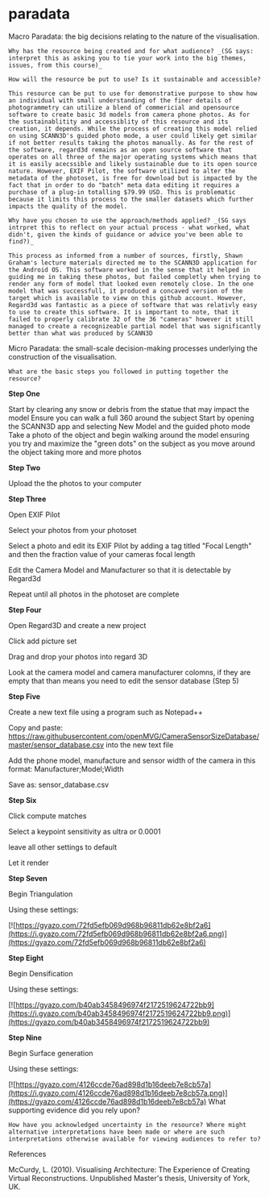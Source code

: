 # paradata
Macro Paradata: the big decisions relating to the nature of the visualisation.

    Why has the resource being created and for what audience? _(SG says: interpret this as asking you to tie your work into the big themes, issues, from this course)_

    How will the resource be put to use? Is it sustainable and accessible?
    
    This resource can be put to use for demonstrative purpose to show how an individual with small understanding of the finer details of photogrammetry can utilize a blend of commericial and opensource software to create basic 3d models from camera phone photos. As for the sustainablitity and accessiblity of this resource and its creation, it depends. While the process of creating this model relied on using SCANN3D's guided photo mode, a user could likely get similar if not better results taking the photos manually. As for the rest of the software, regard3d remains as an open source software that operates on all three of the major operating systems which means that it is easily acecssible and likely sustainable due to its open source nature. However, EXIF Pilot, the software utilized to alter the metadata of the photoset, is free for download but is impacted by the fact that in order to do "batch" meta data editing it requires a purchase of a plug-in totalling $79.99 USD. This is problematic because it limits this process to the smaller datasets which further impacts the quality of the model.

    Why have you chosen to use the approach/methods applied? _(SG says intrpret this to reflect on your actual process - what worked, what didn't, given the kinds of guidance or advice you've been able to find?)_
    
    This process as informed from a number of sources, firstly, Shawn Graham's lecture materials directed me to the SCANN3D application for the Android OS. This software worked in the sense that it helped in guiding me in taking these photos, but failed completly when trying to render any form of model that looked even remotely close. In the one model that was successfull, it produced a concaved version of the target which is available to view on this github account. However, Regard3d was fantastic as a piece of software that was relativly easy to use to create this software. It is important to note, that it failed to properly calibrate 32 of the 36 "cameras" however it still managed to create a recognizeable partial model that was significantly better than what was produced by SCANN3D
Micro Paradata: the small-scale decision-making processes underlying the construction of the visualisation.

    What are the basic steps you followed in putting together the resource?
**Step One**

Start by clearing any snow or debris from the statue that may impact the model
Ensure you can walk a full 360 around the subject
Start by opening the SCANN3D app and selecting New Model and the guided photo mode
Take a photo of the object and begin walking around the model ensuring you try and maximize the "green dots" on the subject as you move around the object taking more and more photos

**Step Two**

Upload the the photos to your computer

**Step Three**

Open EXIF Pilot

Select your photos from your photoset

Select a photo and edit its EXIF Pilot by adding a tag titled "Focal Length" and then the fraction value of your cameras focal length

Edit the Camera Model and Manufacturer so that it is detectable by Regard3d

Repeat until all photos in the photoset are complete

**Step Four** 

Open Regard3D and create a new project

Click add picture set

Drag and drop your photos into regard 3D

Look at the camera model and camera manufacturer colomns, if they are empty that than means you need to edit the sensor database (Step 5)

**Step Five** 

Create a new text file using a program such as Notepad++ 

Copy and paste: https://raw.githubusercontent.com/openMVG/CameraSensorSizeDatabase/master/sensor_database.csv into the new text file

Add the phone model, manufacture and sensor width of the camera in this format: Manufacturer;Model;Width

Save as: sensor_database.csv

**Step Six** 

Click compute matches

Select a keypoint sensitivity as ultra or 0.0001

leave all other settings to default 

Let it render

**Step Seven**

Begin Triangulation

Using these settings:

[![https://gyazo.com/72fd5efb069d968b96811db62e8bf2a6](https://i.gyazo.com/72fd5efb069d968b96811db62e8bf2a6.png)](https://gyazo.com/72fd5efb069d968b96811db62e8bf2a6)

**Step Eight**

Begin Densification

Using these settings:

[![https://gyazo.com/b40ab3458496974f2172519624722bb9](https://i.gyazo.com/b40ab3458496974f2172519624722bb9.png)](https://gyazo.com/b40ab3458496974f2172519624722bb9)

**Step Nine** 

Begin Surface generation

Using these settings: 

[![https://gyazo.com/4126ccde76ad898d1b16deeb7e8cb57a](https://i.gyazo.com/4126ccde76ad898d1b16deeb7e8cb57a.png)](https://gyazo.com/4126ccde76ad898d1b16deeb7e8cb57a)
    What supporting evidence did you rely upon?

    How have you acknowledged uncertainty in the resource? Where might alternative interpretations have been made or where are such interpretations otherwise available for viewing audiences to refer to?

References

McCurdy, L. (2010). Visualising Architecture: The Experience of Creating Virtual Reconstructions. Unpublished Master's thesis, University of York, UK.

